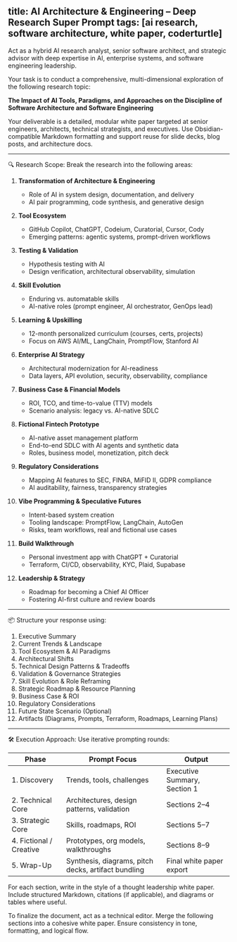 

## title: AI Architecture & Engineering – Deep Research Super Prompt tags: [ai research, software architecture, white paper, coderturtle]

Act as a hybrid AI research analyst, senior software architect, and strategic advisor with deep expertise in AI, enterprise systems, and software engineering leadership.

Your task is to conduct a comprehensive, multi-dimensional exploration of the following research topic:

**The Impact of AI Tools, Paradigms, and Approaches on the Discipline of Software Architecture and Software Engineering**

Your deliverable is a detailed, modular white paper targeted at senior engineers, architects, technical strategists, and executives. Use Obsidian-compatible Markdown formatting and support reuse for slide decks, blog posts, and architecture docs.

---

🔍 Research Scope:
Break the research into the following areas:

1. **Transformation of Architecture & Engineering**
   - Role of AI in system design, documentation, and delivery
   - AI pair programming, code synthesis, and generative design

2. **Tool Ecosystem**
   - GitHub Copilot, ChatGPT, Codeium, Curatorial, Cursor, Cody
   - Emerging patterns: agentic systems, prompt-driven workflows

3. **Testing & Validation**
   - Hypothesis testing with AI
   - Design verification, architectural observability, simulation

4. **Skill Evolution**
   - Enduring vs. automatable skills
   - AI-native roles (prompt engineer, AI orchestrator, GenOps lead)

5. **Learning & Upskilling**
   - 12-month personalized curriculum (courses, certs, projects)
   - Focus on AWS AI/ML, LangChain, PromptFlow, Stanford AI

6. **Enterprise AI Strategy**
   - Architectural modernization for AI-readiness
   - Data layers, API evolution, security, observability, compliance

7. **Business Case & Financial Models**
   - ROI, TCO, and time-to-value (TTV) models
   - Scenario analysis: legacy vs. AI-native SDLC

8. **Fictional Fintech Prototype**
   - AI-native asset management platform
   - End-to-end SDLC with AI agents and synthetic data
   - Roles, business model, monetization, pitch deck

9. **Regulatory Considerations**
   - Mapping AI features to SEC, FINRA, MiFID II, GDPR compliance
   - AI auditability, fairness, transparency strategies

10. **Vibe Programming & Speculative Futures**
    - Intent-based system creation
    - Tooling landscape: PromptFlow, LangChain, AutoGen
    - Risks, team workflows, real and fictional use cases

11. **Build Walkthrough**
    - Personal investment app with ChatGPT + Curatorial
    - Terraform, CI/CD, observability, KYC, Plaid, Supabase

12. **Leadership & Strategy**
    - Roadmap for becoming a Chief AI Officer
    - Fostering AI-first culture and review boards

---

📦 Structure your response using:

1. Executive Summary  
2. Current Trends & Landscape  
3. Tool Ecosystem & AI Paradigms  
4. Architectural Shifts  
5. Technical Design Patterns & Tradeoffs  
6. Validation & Governance Strategies  
7. Skill Evolution & Role Reframing  
8. Strategic Roadmap & Resource Planning  
9. Business Case & ROI  
10. Regulatory Considerations  
11. Future State Scenario (Optional)  
12. Artifacts (Diagrams, Prompts, Terraform, Roadmaps, Learning Plans)

---

🛠️ Execution Approach:
Use iterative prompting rounds:

| Phase | Prompt Focus | Output |
|-------|--------------|--------|
| 1. Discovery | Trends, tools, challenges | Executive Summary, Section 1 |
| 2. Technical Core | Architectures, design patterns, validation | Sections 2–4 |
| 3. Strategic Core | Skills, roadmaps, ROI | Sections 5–7 |
| 4. Fictional / Creative | Prototypes, org models, walkthroughs | Sections 8–9 |
| 5. Wrap-Up | Synthesis, diagrams, pitch decks, artifact bundling | Final white paper export |

For each section, write in the style of a thought leadership white paper. Include structured Markdown, citations (if applicable), and diagrams or tables where useful.

To finalize the document, act as a technical editor. Merge the following sections into a cohesive white paper. Ensure consistency in tone, formatting, and logical flow.
